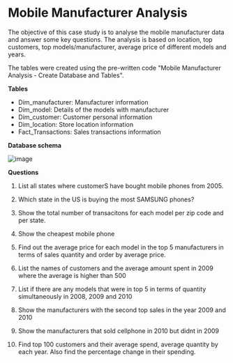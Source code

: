 # Mobile Manufacturer Analysis

The objective of this case study is to analyse the mobile manufacturer data and answer some key questions. The analysis is based on location, top customers, top models/manufacturer, average price of different models and years.

The tables were created using the pre-written code "Mobile Manufacturer Analysis - Create Database and Tables". 

**Tables**

- Dim_manufacturer: Manufacturer information
- Dim_model: Details of the models with manufacturer
- Dim_customer: Customer personal information
- Dim_location: Store location information
- Fact_Transactions: Sales transactions information 

**Database schema**

![image](https://user-images.githubusercontent.com/58387500/128227931-e26c5b40-5ade-44be-bc8e-edf9e07931c1.png)

**Questions**


1. List all states where customerS have bought mobile phones from 2005.

2. Which state in the US is buying the most SAMSUNG phones?

3. Show the total number of transacitons for each model per zip code and per state. 

4. Show the cheapest mobile phone

5. Find out the average price for each model in the top 5 manufacturers in terms of sales quantity and order by average price.

6. List the names of customers and the average amount spent in 2009 where the average is higher than 500
 
7. List if there are any models that were in top 5 in terms of quantity simultaneously in 2008, 2009 and 2010 

8. Show the manufacturers with the second top sales in the year 2009 and 2010
  
9. Show the manufacturers that sold cellphone in 2010 but didnt in 2009

10. Find top 100 customers and their average spend, average quantity by each year. Also find the percentage change in their spending.

